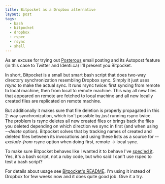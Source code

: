 ```yaml
---
title: Bitpocket as a Dropbox alternative
layout: post
tags:
  - bash
  - bitpocket
  - dropbox
  - rspec
  - rsync
  - shell
---
```


As an excuse for trying out [Posterous](http://posterous.com) email
posting and its Autopost feature (in this case to Twitter and
Identi.ca) I'll present you Bitpocket.

In short, Bitpocket is a small but smart bash script that does two-way
directory synchronization resembling Dropbox sync. Simply it just uses
_rsync_ to make the actual sync. It runs rsync twice: first syncing
from remote to local machine, then from local to remote machine. This
way all new files that appeared on remote are fetched to local machine
and all new locally created files are replicated on remote machine.

But additionally it makes sure that file deletion is properly
propagated in this 2-way synchronization, which isn't possible by
_just_ running rsync twice. The problem is rsync deletes all new
created files or brings back the files you deleted
depending on which direction we sync in first (and when using _--delete_ option). Bitpocket solves that
by tracking names of created and deleted files between its invocations
and using these lists as a source for _--exclude-from_ rsync option
when doing first, remote -&gt; local sync.

To make sure Bitpocket behaves like I wanted it to behave I've
[spec'ed it](https://github.com/sickill/bitpocket/blob/master/spec/bitpocket_spec.rb).
Yes, it's a bash script, not a ruby code, but who said I can't use
rspec to test a bash script?

For details about usage see [Bitpocket's
README](https://github.com/sickill/bitpocket). I'm using it instead of
Dropbox for few weeks now and it does quite good job. Give it a try.
